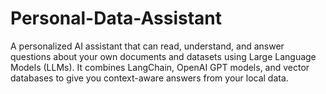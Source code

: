# Personal-Data-Assistant
A personalized AI assistant that can read, understand, and answer questions about your own documents and datasets using Large Language Models (LLMs). It combines LangChain, OpenAI GPT models, and vector databases to give you context-aware answers from your local data.
